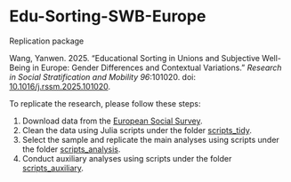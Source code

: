 # Edu-Sorting-SWB-Europe

Replication package

Wang, Yanwen. 2025. “Educational Sorting in Unions and Subjective Well-Being in Europe: Gender Differences and Contextual Variations.” *Research in Social Stratification and Mobility 96*:101020. doi: [10.1016/j.rssm.2025.101020](https://doi.org/10.1016/j.rssm.2025.101020).

To replicate the research, please follow these steps:

1. Download data from the [European Social Survey](https://www.europeansocialsurvey.org).
2. Clean the data using Julia scripts under the folder [scripts_tidy](./scripts_tidy/).
3. Select the sample and replicate the main analyses using scripts under the folder [scripts_analysis](./scripts_analysis/).
4. Conduct auxiliary analyses using scripts under the folder [scripts_auxiliary](./scripts_auxiliary/).
